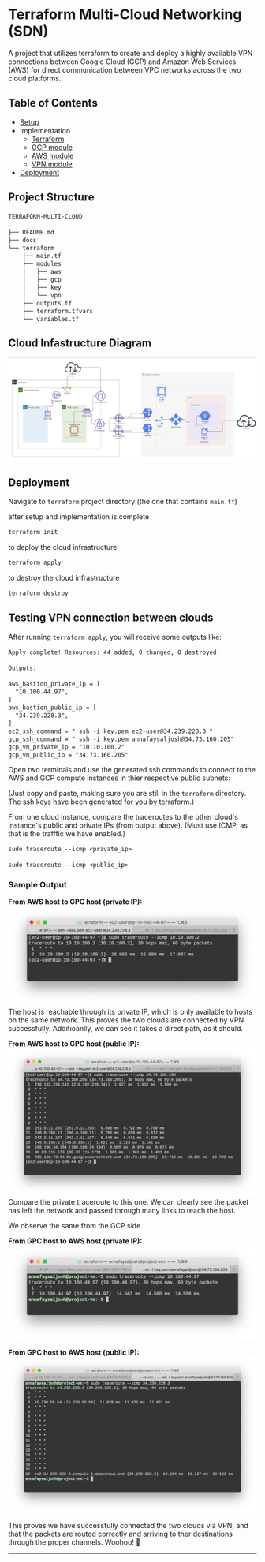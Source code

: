 # Terraform Multi-Cloud Networking (SDN)
A project that utilizes terraform to create and deploy a highly available VPN connections between Google Cloud (GCP) and Amazon Web Services (AWS) for direct communication between VPC networks across the two cloud platforms.


## Table of Contents

* [Setup](docs/setup.md)
* Implementation
    * [Terraform](/docs/terraformimplementation.md)
    * [GCP module](docs/GCPimplement.md)
    * [AWS module](/docs/AWSimplement.md)
    * [VPN module](/docs/VPNimplement.md)
* [Deployment](#deployment)


## Project Structure
```
TERRAFORM-MULTI-CLOUD
.
├── README.md
├── docs
└── terraform
    ├── main.tf
    ├── modules
    │   ├── aws
    │   ├── gcp
    │   ├── key
    │   └── vpn
    ├── outputs.tf
    ├── terraform.tfvars
    └── variables.tf
```

## Cloud Infastructure Diagram
![!\[diagram\](/docs/diagram.jpg)](docs/img/multicloud_diagram.jpg)

## Deployment 
Navigate to `terraform` project directory (the one that contains `main.tf`)

after setup and implementation is complete 
```sh
terraform init 
```
to deploy the cloud infrastructure
```sh
terraform apply
```

to destroy the cloud infrastructure
```sh
terraform destroy
```

## Testing VPN connection between clouds
After running `terraform apply`, you will receive some outputs like:
```
Apply complete! Resources: 44 added, 0 changed, 0 destroyed.

Outputs:

aws_bastion_private_ip = [
  "10.100.44.97",
]
aws_bastion_public_ip = [
  "34.239.228.3",
]
ec2_ssh_command = " ssh -i key.pem ec2-user@34.239.228.3 "
gcp_ssh_command = " ssh -i key.pem annafaysaljosh@34.73.160.205"
gcp_vm_private_ip = "10.10.100.2"
gcp_vm_public_ip = "34.73.160.205"
```

Open two terminals and use the generated ssh commands to connect to the AWS and GCP compute instances in thier respective public subnets:

(Just copy and paste, making sure you are still in the `terraform` directory. The ssh keys have been generated for you by terraform.)

From one cloud instance,  compare the traceroutes to the other cloud's instance's public and private IPs (from output above). 
(Must use ICMP, as that is the trafffic we have enabled.)

```
sudo traceroute --icmp <private_ip>

sudo traceroute --icmp <public_ip>

```

### Sample Output
**From AWS host to GPC host (private IP):**
![aws_to_gpc_private](screenshots/traceroute_aws_to_gpc_private.png)
The host is reachable through its private IP, which is only available to hosts on the same network. This proves the two clouds are connected by VPN successfully. Additioanlly, we can see it takes a direct path, as it should.

**From AWS host to GPC host (public IP):**
![aws_to_gpc_public](screenshots/traceroute_aws_to_gpc_public.png)
Compare the private traceroute to this one. We can clearly see the packet has left the network and passed through many links to reach the host.

We observe the same from the GCP side.

**From GPC host to AWS host (private IP):**
![gpc_to_aws_private](screenshots/traceroute_gpc_to_aws_private.png)

**From GPC host to AWS host (public IP):**
![gpc_to_aws_public](screenshots/traceroute_gpc_to_aws_public.png)

This proves we have successfully connected the two clouds via VPN, and that the packets are routed correctly and arriving to ther destinations through the proper channels. Woohoo! 🙌

--------------------------

